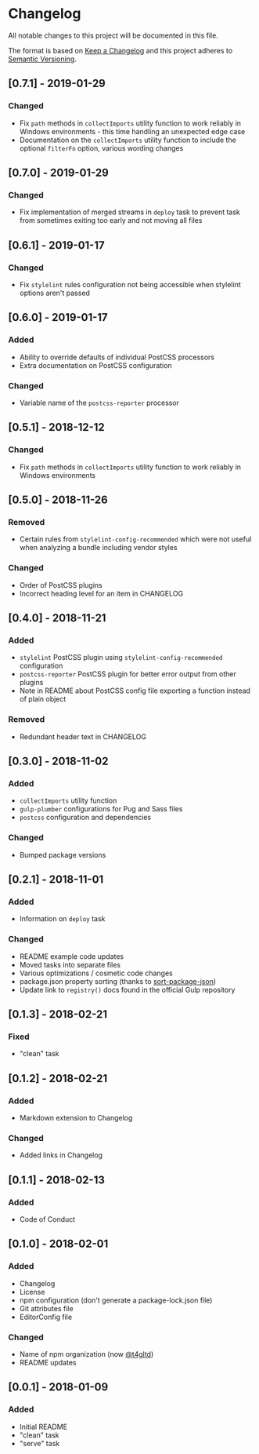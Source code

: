 # Changelog
All notable changes to this project will be documented in this file.

The format is based on [Keep a Changelog](http://keepachangelog.com/en/1.0.0/)
and this project adheres to [Semantic Versioning](http://semver.org/spec/v2.0.0.html).

## [0.7.1] - 2019-01-29
### Changed
- Fix `path` methods in `collectImports` utility function to work reliably in Windows environments - this time handling an unexpected edge case
- Documentation on the `collectImports` utility function to include the optional `filterFn` option, various wording changes

## [0.7.0] - 2019-01-29
### Changed
- Fix implementation of merged streams in `deploy` task to prevent task from sometimes exiting too early and not moving all files

## [0.6.1] - 2019-01-17
### Changed
- Fix `stylelint` rules configuration not being accessible when stylelint options aren't passed

## [0.6.0] - 2019-01-17
### Added
- Ability to override defaults of individual PostCSS processors
- Extra documentation on PostCSS configuration

### Changed
- Variable name of the `postcss-reporter` processor

## [0.5.1] - 2018-12-12
### Changed
- Fix `path` methods in `collectImports` utility function to work reliably in Windows environments

## [0.5.0] - 2018-11-26
### Removed
- Certain rules from `stylelint-config-recommended` which were not useful when analyzing a bundle including vendor styles

### Changed
- Order of PostCSS plugins
- Incorrect heading level for an item in CHANGELOG

## [0.4.0] - 2018-11-21
### Added
- `stylelint` PostCSS plugin using `stylelint-config-recommended` configuration
- `postcss-reporter` PostCSS plugin for better error output from other plugins
- Note in README about PostCSS config file exporting a function instead of plain object

### Removed
- Redundant header text in CHANGELOG

## [0.3.0] - 2018-11-02
### Added
- `collectImports` utility function
- `gulp-plumber` configurations for Pug and Sass files
- `postcss` configuration and dependencies

### Changed
- Bumped package versions

## [0.2.1] - 2018-11-01
### Added
- Information on `deploy` task

### Changed
- README example code updates
- Moved tasks into separate files
- Various optimizations / cosmetic code changes
- package.json property sorting (thanks to [sort-package-json](https://www.npmjs.com/package/sort-package-json))
- Update link to `registry()` docs found in the official Gulp repository

## [0.1.3] - 2018-02-21
### Fixed
- "clean" task

## [0.1.2] - 2018-02-21
### Added
- Markdown extension to Changelog

### Changed
- Added links in Changelog

## [0.1.1] - 2018-02-13
### Added
- Code of Conduct

## [0.1.0] - 2018-02-01
### Added
- Changelog
- License
- npm configuration (don't generate a package-lock.json file)
- Git attributes file
- EditorConfig file

### Changed
- Name of npm organization (now [@t4gltd](https://www.npmjs.com/org/t4gltd))
- README updates

## [0.0.1] - 2018-01-09
### Added
- Initial README
- "clean" task
- "serve" task
